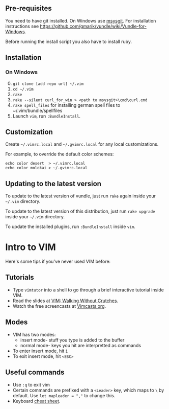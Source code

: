 ## Pre-requisites

You need to have git installed. On Windows use [msysgit](http://code.google.com/p/msysgit). For installation instructions see https://github.com/gmarik/vundle/wiki/Vundle-for-Windows.

Before running the install script you also have to install ruby.

## Installation


### On Windows

0. `git clone [add repo url] ~/.vim`
1. `cd ~/.vim`
2. `rake`
3. `rake --silent curl_for_win > <path to msysgit>\cmd\curl.cmd`
4. `rake spell_files` for installing german spell files to ~/.vim/bundle/spellfiles
5. Launch `vim`, run `:BundleInstall`. 

## Customization

Create `~/.vimrc.local` and `~/.gvimrc.local` for any local
customizations.

For example, to override the default color schemes:

    echo color desert  > ~/.vimrc.local
    echo color molokai > ~/.gvimrc.local

## Updating to the latest version

To update to the latest version of vundle, just run `rake`
again inside your `~/.vim` directory.

To update to the latest version of this distribution, just run `rake upgrade` inside your `~/.vim` directory.

To update the installed plugins, run `:BundleInstall` inside `vim`.

# Intro to VIM

Here's some tips if you've never used VIM before:

## Tutorials

* Type `vimtutor` into a shell to go through a brief interactive
  tutorial inside VIM.
* Read the slides at [VIM: Walking Without Crutches](http://walking-without-crutches.heroku.com/#1).
* Watch the free screencasts at [Vimcasts.org](http://vimcasts.org/).

## Modes

* VIM has two modes:
  * insert mode- stuff you type is added to the buffer
  * normal mode- keys you hit are interpretted as commands
* To enter insert mode, hit `i`
* To exit insert mode, hit `<ESC>`

## Useful commands

* Use `:q` to exit vim
* Certain commands are prefixed with a `<Leader>` key, which maps to `\`
  by default. Use `let mapleader = ","` to change this.
* Keyboard [cheat sheet](http://walking-without-crutches.heroku.com/image/images/vi-vim-cheat-sheet.png).

